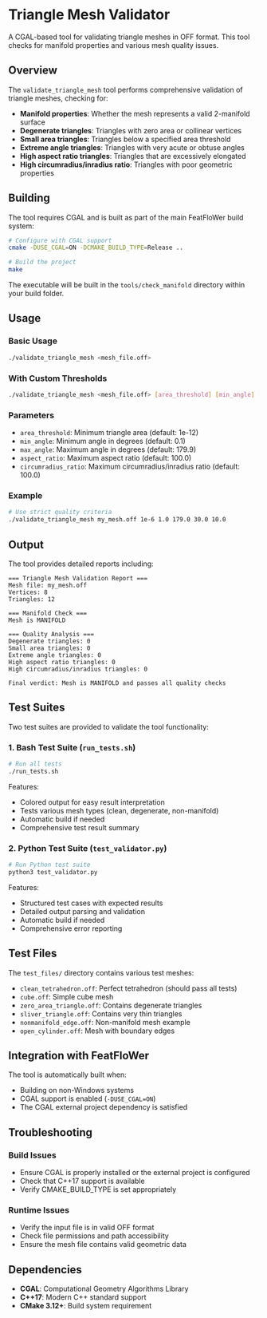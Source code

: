 # Triangle Mesh Validator

A CGAL-based tool for validating triangle meshes in OFF format. This tool checks for manifold properties and various mesh quality issues.

## Overview

The `validate_triangle_mesh` tool performs comprehensive validation of triangle meshes, checking for:

- **Manifold properties**: Whether the mesh represents a valid 2-manifold surface
- **Degenerate triangles**: Triangles with zero area or collinear vertices
- **Small area triangles**: Triangles below a specified area threshold
- **Extreme angle triangles**: Triangles with very acute or obtuse angles
- **High aspect ratio triangles**: Triangles that are excessively elongated
- **High circumradius/inradius ratio**: Triangles with poor geometric properties

## Building

The tool requires CGAL and is built as part of the main FeatFloWer build system:

```bash
# Configure with CGAL support
cmake -DUSE_CGAL=ON -DCMAKE_BUILD_TYPE=Release ..

# Build the project
make
```

The executable will be built in the `tools/check_manifold` directory within your build folder.

## Usage

### Basic Usage

```bash
./validate_triangle_mesh <mesh_file.off>
```

### With Custom Thresholds

```bash
./validate_triangle_mesh <mesh_file.off> [area_threshold] [min_angle] [max_angle] [aspect_ratio] [circumradius_ratio]
```

### Parameters

- `area_threshold`: Minimum triangle area (default: 1e-12)
- `min_angle`: Minimum angle in degrees (default: 0.1)
- `max_angle`: Maximum angle in degrees (default: 179.9)
- `aspect_ratio`: Maximum aspect ratio (default: 100.0)
- `circumradius_ratio`: Maximum circumradius/inradius ratio (default: 100.0)

### Example

```bash
# Use strict quality criteria
./validate_triangle_mesh my_mesh.off 1e-6 1.0 179.0 30.0 10.0
```

## Output

The tool provides detailed reports including:

```
=== Triangle Mesh Validation Report ===
Mesh file: my_mesh.off
Vertices: 8
Triangles: 12

=== Manifold Check ===
Mesh is MANIFOLD

=== Quality Analysis ===
Degenerate triangles: 0
Small area triangles: 0
Extreme angle triangles: 0
High aspect ratio triangles: 0
High circumradius/inradius triangles: 0

Final verdict: Mesh is MANIFOLD and passes all quality checks
```

## Test Suites

Two test suites are provided to validate the tool functionality:

### 1. Bash Test Suite (`run_tests.sh`)

```bash
# Run all tests
./run_tests.sh
```

Features:
- Colored output for easy result interpretation
- Tests various mesh types (clean, degenerate, non-manifold)
- Automatic build if needed
- Comprehensive test result summary

### 2. Python Test Suite (`test_validator.py`)

```bash
# Run Python test suite
python3 test_validator.py
```

Features:
- Structured test cases with expected results
- Detailed output parsing and validation
- Automatic build if needed
- Comprehensive error reporting

## Test Files

The `test_files/` directory contains various test meshes:

- `clean_tetrahedron.off`: Perfect tetrahedron (should pass all tests)
- `cube.off`: Simple cube mesh
- `zero_area_triangle.off`: Contains degenerate triangles
- `sliver_triangle.off`: Contains very thin triangles
- `nonmanifold_edge.off`: Non-manifold mesh example
- `open_cylinder.off`: Mesh with boundary edges

## Integration with FeatFloWer

The tool is automatically built when:
- Building on non-Windows systems
- CGAL support is enabled (`-DUSE_CGAL=ON`)
- The CGAL external project dependency is satisfied

## Troubleshooting

### Build Issues

- Ensure CGAL is properly installed or the external project is configured
- Check that C++17 support is available
- Verify CMAKE_BUILD_TYPE is set appropriately

### Runtime Issues

- Verify the input file is in valid OFF format
- Check file permissions and path accessibility
- Ensure the mesh file contains valid geometric data

## Dependencies

- **CGAL**: Computational Geometry Algorithms Library
- **C++17**: Modern C++ standard support
- **CMake 3.12+**: Build system requirement